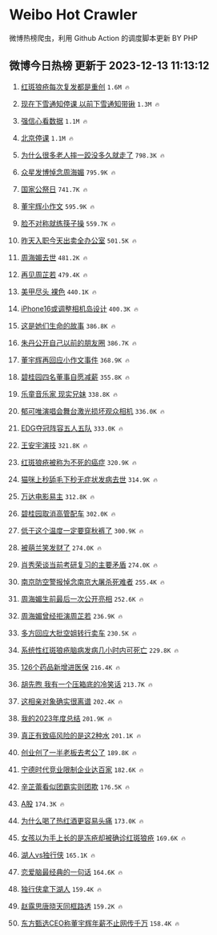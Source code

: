 # Weibo Hot Crawler 



微博热榜爬虫，利用 Github Action 的调度脚本更新 BY PHP 


## 微博今日热榜 更新于 2023-12-13 11:13:12 
1. [红斑狼疮每次复发都是重创](https://s.weibo.com/weibo?q=%23%E7%BA%A2%E6%96%91%E7%8B%BC%E7%96%AE%E6%AF%8F%E6%AC%A1%E5%A4%8D%E5%8F%91%E9%83%BD%E6%98%AF%E9%87%8D%E5%88%9B%23&t=31&band_rank=1&Refer=top) `1.6M 🔥` 

1. [现在下雪通知停课 以前下雪通知带锹](https://s.weibo.com/weibo?q=%E7%8E%B0%E5%9C%A8%E4%B8%8B%E9%9B%AA%E9%80%9A%E7%9F%A5%E5%81%9C%E8%AF%BE%20%E4%BB%A5%E5%89%8D%E4%B8%8B%E9%9B%AA%E9%80%9A%E7%9F%A5%E5%B8%A6%E9%94%B9&t=31&band_rank=2&Refer=top) `1.3M 🔥` 

1. [强信心看数据](https://s.weibo.com/weibo?q=%23%E5%BC%BA%E4%BF%A1%E5%BF%83%E7%9C%8B%E6%95%B0%E6%8D%AE%23&t=31&band_rank=3&Refer=top) `1.1M 🔥` 

1. [北京停课](https://s.weibo.com/weibo?q=%E5%8C%97%E4%BA%AC%E5%81%9C%E8%AF%BE&t=31&band_rank=4&Refer=top) `1.1M 🔥` 

1. [为什么很多老人摔一跤没多久就走了](https://s.weibo.com/weibo?q=%23%E4%B8%BA%E4%BB%80%E4%B9%88%E5%BE%88%E5%A4%9A%E8%80%81%E4%BA%BA%E6%91%94%E4%B8%80%E8%B7%A4%E6%B2%A1%E5%A4%9A%E4%B9%85%E5%B0%B1%E8%B5%B0%E4%BA%86%23&t=31&band_rank=5&Refer=top) `798.3K 🔥` 

1. [众星发博悼念周海媚](https://s.weibo.com/weibo?q=%23%E4%BC%97%E6%98%9F%E5%8F%91%E5%8D%9A%E6%82%BC%E5%BF%B5%E5%91%A8%E6%B5%B7%E5%AA%9A%23&t=31&band_rank=6&Refer=top) `795.9K 🔥` 

1. [国家公祭日](https://s.weibo.com/weibo?q=%23%E5%9B%BD%E5%AE%B6%E5%85%AC%E7%A5%AD%E6%97%A5%23&t=31&band_rank=7&Refer=top) `741.7K 🔥` 

1. [董宇辉小作文](https://s.weibo.com/weibo?q=%E8%91%A3%E5%AE%87%E8%BE%89%E5%B0%8F%E4%BD%9C%E6%96%87&t=31&band_rank=8&Refer=top) `595.9K 🔥` 

1. [脸不对称就练筷子操](https://s.weibo.com/weibo?q=%E8%84%B8%E4%B8%8D%E5%AF%B9%E7%A7%B0%E5%B0%B1%E7%BB%83%E7%AD%B7%E5%AD%90%E6%93%8D&t=31&band_rank=9&Refer=top) `559.7K 🔥` 

1. [昨天入职今天出卖全办公室](https://s.weibo.com/weibo?q=%E6%98%A8%E5%A4%A9%E5%85%A5%E8%81%8C%E4%BB%8A%E5%A4%A9%E5%87%BA%E5%8D%96%E5%85%A8%E5%8A%9E%E5%85%AC%E5%AE%A4&t=31&band_rank=10&Refer=top) `501.5K 🔥` 

1. [周海媚去世](https://s.weibo.com/weibo?q=%E5%91%A8%E6%B5%B7%E5%AA%9A%E5%8E%BB%E4%B8%96&t=31&band_rank=11&Refer=top) `481.2K 🔥` 

1. [再见周芷若](https://s.weibo.com/weibo?q=%23%E5%86%8D%E8%A7%81%E5%91%A8%E8%8A%B7%E8%8B%A5%23&t=31&band_rank=12&Refer=top) `479.4K 🔥` 

1. [美甲尽头 裸色](https://s.weibo.com/weibo?q=%E7%BE%8E%E7%94%B2%E5%B0%BD%E5%A4%B4%20%E8%A3%B8%E8%89%B2&t=31&band_rank=13&Refer=top) `440.1K 🔥` 

1. [iPhone16或调整相机岛设计](https://s.weibo.com/weibo?q=%23iPhone16%E6%88%96%E8%B0%83%E6%95%B4%E7%9B%B8%E6%9C%BA%E5%B2%9B%E8%AE%BE%E8%AE%A1%23&t=31&band_rank=14&Refer=top) `400.3K 🔥` 

1. [这是她们生命的故事](https://s.weibo.com/weibo?q=%23%E8%BF%99%E6%98%AF%E5%A5%B9%E4%BB%AC%E7%94%9F%E5%91%BD%E7%9A%84%E6%95%85%E4%BA%8B%23&t=31&band_rank=15&Refer=top) `386.8K 🔥` 

1. [朱丹公开自己以前的朋友圈](https://s.weibo.com/weibo?q=%23%E6%9C%B1%E4%B8%B9%E5%85%AC%E5%BC%80%E8%87%AA%E5%B7%B1%E4%BB%A5%E5%89%8D%E7%9A%84%E6%9C%8B%E5%8F%8B%E5%9C%88%23&t=31&band_rank=16&Refer=top) `386.7K 🔥` 

1. [董宇辉再回应小作文事件](https://s.weibo.com/weibo?q=%23%E8%91%A3%E5%AE%87%E8%BE%89%E5%86%8D%E5%9B%9E%E5%BA%94%E5%B0%8F%E4%BD%9C%E6%96%87%E4%BA%8B%E4%BB%B6%23&t=31&band_rank=17&Refer=top) `368.9K 🔥` 

1. [碧桂园四名董事自愿减薪](https://s.weibo.com/weibo?q=%23%E7%A2%A7%E6%A1%82%E5%9B%AD%E5%9B%9B%E5%90%8D%E8%91%A3%E4%BA%8B%E8%87%AA%E6%84%BF%E5%87%8F%E8%96%AA%23&t=31&band_rank=18&Refer=top) `355.8K 🔥` 

1. [乐童音乐家 现实兄妹](https://s.weibo.com/weibo?q=%E4%B9%90%E7%AB%A5%E9%9F%B3%E4%B9%90%E5%AE%B6%20%E7%8E%B0%E5%AE%9E%E5%85%84%E5%A6%B9&t=31&band_rank=19&Refer=top) `338.8K 🔥` 

1. [郁可唯演唱会舞台激光损坏观众相机](https://s.weibo.com/weibo?q=%23%E9%83%81%E5%8F%AF%E5%94%AF%E6%BC%94%E5%94%B1%E4%BC%9A%E8%88%9E%E5%8F%B0%E6%BF%80%E5%85%89%E6%8D%9F%E5%9D%8F%E8%A7%82%E4%BC%97%E7%9B%B8%E6%9C%BA%23&t=31&band_rank=20&Refer=top) `336.0K 🔥` 

1. [EDG夺冠阵容五人五队](https://s.weibo.com/weibo?q=%23EDG%E5%A4%BA%E5%86%A0%E9%98%B5%E5%AE%B9%E4%BA%94%E4%BA%BA%E4%BA%94%E9%98%9F%23&t=31&band_rank=21&Refer=top) `333.0K 🔥` 

1. [王安宇演技](https://s.weibo.com/weibo?q=%E7%8E%8B%E5%AE%89%E5%AE%87%E6%BC%94%E6%8A%80&t=31&band_rank=22&Refer=top) `321.8K 🔥` 

1. [红斑狼疮被称为不死的癌症](https://s.weibo.com/weibo?q=%23%E7%BA%A2%E6%96%91%E7%8B%BC%E7%96%AE%E8%A2%AB%E7%A7%B0%E4%B8%BA%E4%B8%8D%E6%AD%BB%E7%9A%84%E7%99%8C%E7%97%87%23&t=31&band_rank=23&Refer=top) `320.9K 🔥` 

1. [猫咪上秒舔毛下秒无症状发病去世](https://s.weibo.com/weibo?q=%23%E7%8C%AB%E5%92%AA%E4%B8%8A%E7%A7%92%E8%88%94%E6%AF%9B%E4%B8%8B%E7%A7%92%E6%97%A0%E7%97%87%E7%8A%B6%E5%8F%91%E7%97%85%E5%8E%BB%E4%B8%96%23&t=31&band_rank=24&Refer=top) `314.9K 🔥` 

1. [万达电影易主](https://s.weibo.com/weibo?q=%23%E4%B8%87%E8%BE%BE%E7%94%B5%E5%BD%B1%E6%98%93%E4%B8%BB%23&t=31&band_rank=25&Refer=top) `312.8K 🔥` 

1. [碧桂园取消高管配车](https://s.weibo.com/weibo?q=%23%E7%A2%A7%E6%A1%82%E5%9B%AD%E5%8F%96%E6%B6%88%E9%AB%98%E7%AE%A1%E9%85%8D%E8%BD%A6%23&t=31&band_rank=26&Refer=top) `302.0K 🔥` 

1. [低于这个温度一定要穿秋裤了](https://s.weibo.com/weibo?q=%23%E4%BD%8E%E4%BA%8E%E8%BF%99%E4%B8%AA%E6%B8%A9%E5%BA%A6%E4%B8%80%E5%AE%9A%E8%A6%81%E7%A9%BF%E7%A7%8B%E8%A3%A4%E4%BA%86%23&t=31&band_rank=27&Refer=top) `300.9K 🔥` 

1. [被萌兰笑发财了](https://s.weibo.com/weibo?q=%E8%A2%AB%E8%90%8C%E5%85%B0%E7%AC%91%E5%8F%91%E8%B4%A2%E4%BA%86&t=31&band_rank=28&Refer=top) `274.0K 🔥` 

1. [肖秀荣谈当前考研复习的主要矛盾](https://s.weibo.com/weibo?q=%23%E8%82%96%E7%A7%80%E8%8D%A3%E8%B0%88%E5%BD%93%E5%89%8D%E8%80%83%E7%A0%94%E5%A4%8D%E4%B9%A0%E7%9A%84%E4%B8%BB%E8%A6%81%E7%9F%9B%E7%9B%BE%23&t=31&band_rank=29&Refer=top) `274.0K 🔥` 

1. [南京防空警报悼念南京大屠杀死难者](https://s.weibo.com/weibo?q=%23%E5%8D%97%E4%BA%AC%E9%98%B2%E7%A9%BA%E8%AD%A6%E6%8A%A5%E6%82%BC%E5%BF%B5%E5%8D%97%E4%BA%AC%E5%A4%A7%E5%B1%A0%E6%9D%80%E6%AD%BB%E9%9A%BE%E8%80%85%23&t=31&band_rank=30&Refer=top) `255.4K 🔥` 

1. [周海媚生前最后一次公开亮相](https://s.weibo.com/weibo?q=%23%E5%91%A8%E6%B5%B7%E5%AA%9A%E7%94%9F%E5%89%8D%E6%9C%80%E5%90%8E%E4%B8%80%E6%AC%A1%E5%85%AC%E5%BC%80%E4%BA%AE%E7%9B%B8%23&t=31&band_rank=31&Refer=top) `252.6K 🔥` 

1. [周海媚曾经拒演周芷若](https://s.weibo.com/weibo?q=%23%E5%91%A8%E6%B5%B7%E5%AA%9A%E6%9B%BE%E7%BB%8F%E6%8B%92%E6%BC%94%E5%91%A8%E8%8A%B7%E8%8B%A5%23&t=31&band_rank=32&Refer=top) `236.9K 🔥` 

1. [多方回应大批空姐转行卖车](https://s.weibo.com/weibo?q=%23%E5%A4%9A%E6%96%B9%E5%9B%9E%E5%BA%94%E5%A4%A7%E6%89%B9%E7%A9%BA%E5%A7%90%E8%BD%AC%E8%A1%8C%E5%8D%96%E8%BD%A6%23&t=31&band_rank=33&Refer=top) `230.5K 🔥` 

1. [系统性红斑狼疮脑病发病几小时内可死亡](https://s.weibo.com/weibo?q=%23%E7%B3%BB%E7%BB%9F%E6%80%A7%E7%BA%A2%E6%96%91%E7%8B%BC%E7%96%AE%E8%84%91%E7%97%85%E5%8F%91%E7%97%85%E5%87%A0%E5%B0%8F%E6%97%B6%E5%86%85%E5%8F%AF%E6%AD%BB%E4%BA%A1%23&t=31&band_rank=34&Refer=top) `229.8K 🔥` 

1. [126个药品新增进医保](https://s.weibo.com/weibo?q=%23126%E4%B8%AA%E8%8D%AF%E5%93%81%E6%96%B0%E5%A2%9E%E8%BF%9B%E5%8C%BB%E4%BF%9D%23&t=31&band_rank=35&Refer=top) `216.4K 🔥` 

1. [胡先煦 我有一个压箱底的冷笑话](https://s.weibo.com/weibo?q=%E8%83%A1%E5%85%88%E7%85%A6%20%E6%88%91%E6%9C%89%E4%B8%80%E4%B8%AA%E5%8E%8B%E7%AE%B1%E5%BA%95%E7%9A%84%E5%86%B7%E7%AC%91%E8%AF%9D&t=31&band_rank=36&Refer=top) `213.7K 🔥` 

1. [这相亲对象确实很离谱](https://s.weibo.com/weibo?q=%E8%BF%99%E7%9B%B8%E4%BA%B2%E5%AF%B9%E8%B1%A1%E7%A1%AE%E5%AE%9E%E5%BE%88%E7%A6%BB%E8%B0%B1&t=31&band_rank=37&Refer=top) `202.4K 🔥` 

1. [我的2023年度总结](https://s.weibo.com/weibo?q=%E6%88%91%E7%9A%842023%E5%B9%B4%E5%BA%A6%E6%80%BB%E7%BB%93&t=31&band_rank=38&Refer=top) `201.9K 🔥` 

1. [真正有致癌风险的是这2种水](https://s.weibo.com/weibo?q=%23%E7%9C%9F%E6%AD%A3%E6%9C%89%E8%87%B4%E7%99%8C%E9%A3%8E%E9%99%A9%E7%9A%84%E6%98%AF%E8%BF%992%E7%A7%8D%E6%B0%B4%23&t=31&band_rank=39&Refer=top) `201.1K 🔥` 

1. [创业创了一半老板去考公了](https://s.weibo.com/weibo?q=%E5%88%9B%E4%B8%9A%E5%88%9B%E4%BA%86%E4%B8%80%E5%8D%8A%E8%80%81%E6%9D%BF%E5%8E%BB%E8%80%83%E5%85%AC%E4%BA%86&t=31&band_rank=40&Refer=top) `189.8K 🔥` 

1. [宁德时代竞业限制企业达百家](https://s.weibo.com/weibo?q=%23%E5%AE%81%E5%BE%B7%E6%97%B6%E4%BB%A3%E7%AB%9E%E4%B8%9A%E9%99%90%E5%88%B6%E4%BC%81%E4%B8%9A%E8%BE%BE%E7%99%BE%E5%AE%B6%23&t=31&band_rank=41&Refer=top) `182.6K 🔥` 

1. [辛芷蕾看似团霸实则团欺](https://s.weibo.com/weibo?q=%E8%BE%9B%E8%8A%B7%E8%95%BE%E7%9C%8B%E4%BC%BC%E5%9B%A2%E9%9C%B8%E5%AE%9E%E5%88%99%E5%9B%A2%E6%AC%BA&t=31&band_rank=42&Refer=top) `176.5K 🔥` 

1. [A股](https://s.weibo.com/weibo?q=A%E8%82%A1&t=31&band_rank=43&Refer=top) `174.3K 🔥` 

1. [为什么喝了热红酒更容易头痛](https://s.weibo.com/weibo?q=%23%E4%B8%BA%E4%BB%80%E4%B9%88%E5%96%9D%E4%BA%86%E7%83%AD%E7%BA%A2%E9%85%92%E6%9B%B4%E5%AE%B9%E6%98%93%E5%A4%B4%E7%97%9B%23&t=31&band_rank=44&Refer=top) `173.0K 🔥` 

1. [女孩以为手上长的是冻疮却被确诊红斑狼疮](https://s.weibo.com/weibo?q=%23%E5%A5%B3%E5%AD%A9%E4%BB%A5%E4%B8%BA%E6%89%8B%E4%B8%8A%E9%95%BF%E7%9A%84%E6%98%AF%E5%86%BB%E7%96%AE%E5%8D%B4%E8%A2%AB%E7%A1%AE%E8%AF%8A%E7%BA%A2%E6%96%91%E7%8B%BC%E7%96%AE%23&t=31&band_rank=45&Refer=top) `169.6K 🔥` 

1. [湖人vs独行侠](https://s.weibo.com/weibo?q=%23%E6%B9%96%E4%BA%BAvs%E7%8B%AC%E8%A1%8C%E4%BE%A0%23&t=31&band_rank=46&Refer=top) `165.1K 🔥` 

1. [恋爱脑最经典的一句话](https://s.weibo.com/weibo?q=%E6%81%8B%E7%88%B1%E8%84%91%E6%9C%80%E7%BB%8F%E5%85%B8%E7%9A%84%E4%B8%80%E5%8F%A5%E8%AF%9D&t=31&band_rank=47&Refer=top) `164.6K 🔥` 

1. [独行侠拿下湖人](https://s.weibo.com/weibo?q=%E7%8B%AC%E8%A1%8C%E4%BE%A0%E6%8B%BF%E4%B8%8B%E6%B9%96%E4%BA%BA&t=31&band_rank=48&Refer=top) `159.4K 🔥` 

1. [赵露思唐晓天同框路透](https://s.weibo.com/weibo?q=%23%E8%B5%B5%E9%9C%B2%E6%80%9D%E5%94%90%E6%99%93%E5%A4%A9%E5%90%8C%E6%A1%86%E8%B7%AF%E9%80%8F%23&t=31&band_rank=49&Refer=top) `159.2K 🔥` 

1. [东方甄选CEO称董宇辉年薪不止网传千万](https://s.weibo.com/weibo?q=%23%E4%B8%9C%E6%96%B9%E7%94%84%E9%80%89CEO%E7%A7%B0%E8%91%A3%E5%AE%87%E8%BE%89%E5%B9%B4%E8%96%AA%E4%B8%8D%E6%AD%A2%E7%BD%91%E4%BC%A0%E5%8D%83%E4%B8%87%23&t=31&band_rank=50&Refer=top) `158.4K 🔥` 

